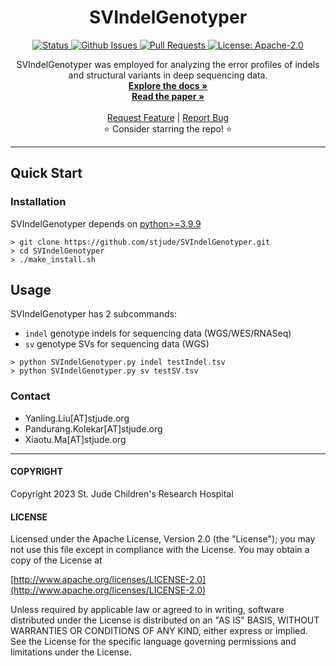 <p align="center">

  <h1 align="center">
    SVIndelGenotyper
  </h1>

  <p align="center">
   <a href="https://github.com/stjude/SVIndelGenotyper" target="_blank">
     <img alt="Status"
          src="https://img.shields.io/badge/status-active-success.svg" />
   </a>
   <a href="https://github.com/stjude/SVIndelGenotyper/issues" target="_blank">
     <img alt="Github Issues"
          src="https://img.shields.io/github/issues/stjude/SVIndelGenotyper"  />
   </a>
   <a href="https://github.com/stjude/SVIndelGenotyper/pulls"  target="_blank">
     <img alt="Pull Requests"
          src="https://img.shields.io/github/issues-pr/stjude/SVIndelGenotyper"  />
   </a>
   <a href="https://github.com/stjude/SVIndelGenotyper/blob/main/LICENSE" target="_blank">
     <img alt="License: Apache-2.0"
          src="https://img.shields.io/github/license/saltstack/salt" />
   </a>
  </p>


  <p align="center">
   SVIndelGenotyper was employed for analyzing the error profiles of indels and structural variants in deep sequencing data.    
   <br />
   <a href="#"><strong>Explore the docs »</strong></a> 
   <br />
   <a href="#"><strong>Read the paper »</strong></a>
   <br /> 
   <br />
   <a href="https://github.com/stjude/SVIndelGenotyper/issues/new?assignees=&labels=&template=feature_request.md&title=Descriptive%20Title&labels=enhancement">Request Feature</a>
    | 
   <a href="https://github.com/stjude/SVIndelGenotyper/issues/new?assignees=&labels=&template=bug_report.md&title=Descriptive%20Title&labels=bug">Report Bug</a>
   <br />
    ⭐ Consider starring the repo! ⭐
   <br />
  </p>
</p>

---
## Quick Start


### Installation
SVIndelGenotyper depends on [python>=3.9.9](https://www.python.org/downloads/)

```
> git clone https://github.com/stjude/SVIndelGenotyper.git
> cd SVIndelGenotyper
> ./make_install.sh
```

## Usage 
SVIndelGenotyper has 2 subcommands:
* ```indel``` genotype indels for sequencing data (WGS/WES/RNASeq)
* ```sv``` genotype SVs for sequencing data (WGS)

```
> python SVIndelGenotyper.py indel testIndel.tsv
> python SVIndelGenotyper.py sv testSV.tsv
```

### Contact
* Yanling.Liu[AT]stjude.org
* Pandurang.Kolekar[AT]stjude.org
* Xiaotu.Ma[AT]stjude.org

---
#### COPYRIGHT 
Copyright 2023 St. Jude Children's Research Hospital

#### LICENSE
Licensed under the Apache License, Version 2.0 (the "License");
you may not use this file except in compliance with the License.
You may obtain a copy of the License at

[http://www.apache.org/licenses/LICENSE-2.0](http://www.apache.org/licenses/LICENSE-2.0)

Unless required by applicable law or agreed to in writing, software
distributed under the License is distributed on an "AS IS" BASIS,
WITHOUT WARRANTIES OR CONDITIONS OF ANY KIND, either express or implied.
See the License for the specific language governing permissions and
limitations under the License.

